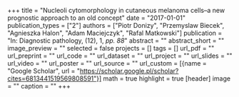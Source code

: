 +++
title = "Nucleoli cytomorphology in cutaneous melanoma cells–a new prognostic approach to an old concept"
date = "2017-01-01"
publication_types = ["2"]
authors = ["Piotr Donizy", "Przemyslaw Biecek", "Agnieszka Halon", "Adam Maciejczyk", "Rafal Matkowski"]
publication = "In: Diagnostic pathology, (12), 1, _pp. 88_"
abstract = ""
abstract_short = ""
image_preview = ""
selected = false
projects = []
tags = []
url_pdf = ""
url_preprint = ""
url_code = ""
url_dataset = ""
url_project = ""
url_slides = ""
url_video = ""
url_poster = ""
url_source = ""
url_custom = [{name = "Google Scholar", url = "https://scholar.google.pl/scholar?cites=6813441519569808591"}]
math = true
highlight = true
[header]
image = ""
caption = ""
+++
